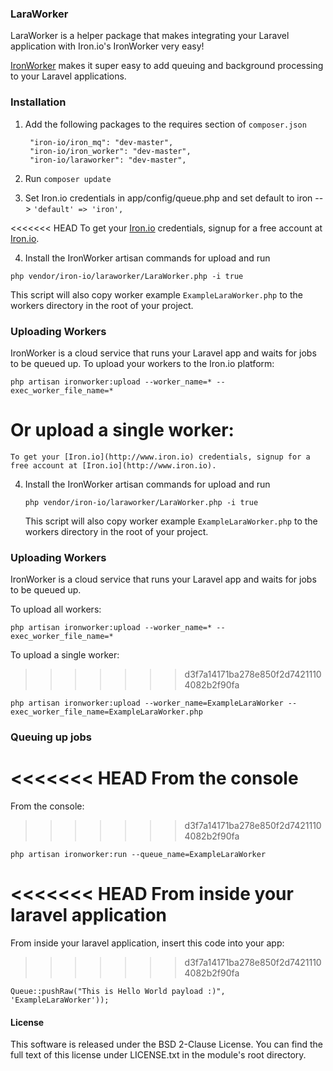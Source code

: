 
###  LaraWorker

LaraWorker is a helper package that makes integrating your Laravel application with Iron.io's IronWorker very easy!

[IronWorker](http://www.iron.io) makes it super easy to add queuing and background processing to your Laravel applications.

### Installation

1. Add the following packages to the requires section of `composer.json`

        "iron-io/iron_mq": "dev-master",
        "iron-io/iron_worker": "dev-master",
        "iron-io/laraworker": "dev-master",

2. Run `composer update`

3. Set Iron.io credentials in app/config/queue.php and set default to iron --> `'default' => 'iron',`

<<<<<<< HEAD
To get your [Iron.io](http://www.iron.io) credentials, signup for a free account at [Iron.io](http://www.iron.io).

4. Install the IronWorker artisan commands for upload and run

`php vendor/iron-io/laraworker/LaraWorker.php -i true`

This script will also copy worker example `ExampleLaraWorker.php` to the workers directory in the root of your project.

### Uploading Workers

IronWorker is a cloud service that runs your Laravel app and waits for jobs to be queued up. To upload your workers to the Iron.io platform:

`php artisan ironworker:upload --worker_name=* --exec_worker_file_name=*`

Or upload a single worker:
=======
    To get your [Iron.io](http://www.iron.io) credentials, signup for a free account at [Iron.io](http://www.iron.io).

4. Install the IronWorker artisan commands for upload and run

    `php vendor/iron-io/laraworker/LaraWorker.php -i true`

    This script will also copy worker example `ExampleLaraWorker.php` to the workers directory in the root of your project.

### Uploading Workers

IronWorker is a cloud service that runs your Laravel app and waits for jobs to be queued up.

To upload all workers:

`php artisan ironworker:upload --worker_name=* --exec_worker_file_name=*`

To upload a single worker:
>>>>>>> d3f7a14171ba278e850f2d74211104082b2f90fa

`php artisan ironworker:upload --worker_name=ExampleLaraWorker --exec_worker_file_name=ExampleLaraWorker.php`


### Queuing up jobs

<<<<<<< HEAD
From the console
=======
From the console:
>>>>>>> d3f7a14171ba278e850f2d74211104082b2f90fa

`php artisan ironworker:run --queue_name=ExampleLaraWorker`


<<<<<<< HEAD
From inside your laravel application
=======
From inside your laravel application, insert this code into your app:
>>>>>>> d3f7a14171ba278e850f2d74211104082b2f90fa

`Queue::pushRaw("This is Hello World payload :)", 'ExampleLaraWorker'));`


#### License

This software is released under the BSD 2-Clause License. You can find the full text of
this license under LICENSE.txt in the module's root directory.
